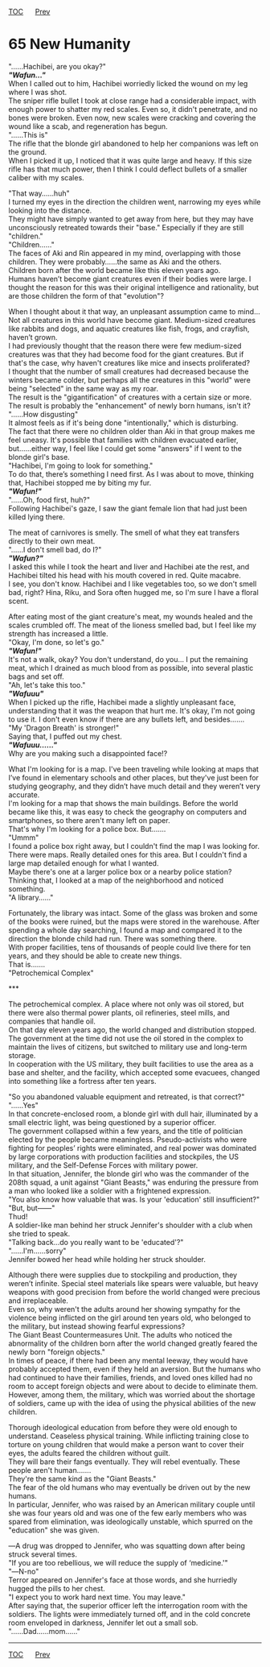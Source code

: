 [TOC](../readme.md)&nbsp;&nbsp;&nbsp;&nbsp;&nbsp;&nbsp;[Prev](section_0008.md)&nbsp;&nbsp;&nbsp;&nbsp;&nbsp;&nbsp;



# 65 New Humanity

"……Hachibei, are you okay?"  
***"Wafun..."***  
When I called out to him, Hachibei worriedly licked the wound on my leg
where I was shot.  
The sniper rifle bullet I took at close range had a considerable impact,
with enough power to shatter my red scales. Even so, it didn't
penetrate, and no bones were broken. Even now, new scales were cracking
and covering the wound like a scab, and regeneration has begun.  
"……This is"  
The rifle that the blonde girl abandoned to help her companions was left
on the ground.  
When I picked it up, I noticed that it was quite large and heavy. If
this size rifle has that much power, then I think I could deflect
bullets of a smaller caliber with my scales.  
  
"That way……huh"  
I turned my eyes in the direction the children went, narrowing my eyes
while looking into the distance.  
They might have simply wanted to get away from here, but they may have
unconsciously retreated towards their "base." Especially if they are
still "children."  
"Children……"  
The faces of Aki and Rin appeared in my mind, overlapping with those
children. They were probably……the same as Aki and the others.  
Children born after the world became like this eleven years ago.  
Humans haven’t become giant creatures even if their bodies were large. I
thought the reason for this was their original intelligence and
rationality, but are those children the form of that "evolution"?  
  
When I thought about it that way, an unpleasant assumption came to
mind...  
Not all creatures in this world have become giant. Medium-sized
creatures like rabbits and dogs, and aquatic creatures like fish, frogs,
and crayfish, haven’t grown.  
I had previously thought that the reason there were few medium-sized
creatures was that they had become food for the giant creatures. But if
that's the case, why haven't creatures like mice and insects
proliferated?  
I thought that the number of small creatures had decreased because the
winters became colder, but perhaps all the creatures in this "world"
were being "selected" in the same way as my roar.  
The result is the "gigantification" of creatures with a certain size or
more.  
The result is probably the "enhancement" of newly born humans, isn't
it?  
"……How disgusting"  
It almost feels as if it's being done "intentionally," which is
disturbing.  
The fact that there were no children older than Aki in that group makes
me feel uneasy. It's possible that families with children evacuated
earlier, but……either way, I feel like I could get some "answers" if I
went to the blonde girl's base.  
"Hachibei, I'm going to look for something."  
To do that, there’s something I need first. As I was about to move,
thinking that, Hachibei stopped me by biting my fur.  
***"Wafun!"***  
"……Oh, food first, huh?"  
Following Hachibei's gaze, I saw the giant female lion that had just
been killed lying there.  
  
The meat of carnivores is smelly. The smell of what they eat transfers
directly to their own meat.  
"……I don't smell bad, do I?"  
***"Wafun?"***  
I asked this while I took the heart and liver and Hachibei ate the rest,
and Hachibei tilted his head with his mouth covered in red. Quite
macabre.  
I see, you don't know. Hachibei and I like vegetables too, so we don't
smell bad, right? Hina, Riku, and Sora often hugged me, so I'm sure I
have a floral scent.  
  
After eating most of the giant creature's meat, my wounds healed and the
scales crumbled off. The meat of the lioness smelled bad, but I feel
like my strength has increased a little.  
"Okay, I'm done, so let's go."  
***"Wafun!"***  
It's not a walk, okay? You don't understand, do you... I put the
remaining meat, which I drained as much blood from as possible, into
several plastic bags and set off.  
"Ah, let's take this too."  
***"Wafuuu"***  
When I picked up the rifle, Hachibei made a slightly unpleasant face,
understanding that it was the weapon that hurt me. It's okay, I'm not
going to use it. I don't even know if there are any bullets left, and
besides…….  
"My 'Dragon Breath' is stronger!"  
Saying that, I puffed out my chest.  
***"Wafuuu……"***  
Why are you making such a disappointed face!?  
  
What I'm looking for is a map. I've been traveling while looking at maps
that I’ve found in elementary schools and other places, but they've just
been for studying geography, and they didn’t have much detail and they
weren’t very accurate.  
I'm looking for a map that shows the main buildings. Before the world
became like this, it was easy to check the geography on computers and
smartphones, so there aren't many left on paper.  
That's why I'm looking for a police box. But…….  
"Ummm"  
I found a police box right away, but I couldn't find the map I was
looking for.  
There were maps. Really detailed ones for this area. But I couldn't find
a large map detailed enough for what I wanted.  
Maybe there's one at a larger police box or a nearby police station?
Thinking that, I looked at a map of the neighborhood and noticed
something.  
"A library……"  
  
Fortunately, the library was intact. Some of the glass was broken and
some of the books were ruined, but the maps were stored in the
warehouse. After spending a whole day searching, I found a map and
compared it to the direction the blonde child had run. There was
something there.  
With proper facilities, tens of thousands of people could live there for
ten years, and they should be able to create new things.  
That is…….  
"Petrochemical Complex"  
  
\*\*\*  
  
The petrochemical complex. A place where not only was oil stored, but
there were also thermal power plants, oil refineries, steel mills, and
companies that handle oil.  
On that day eleven years ago, the world changed and distribution
stopped. The government at the time did not use the oil stored in the
complex to maintain the lives of citizens, but switched to military use
and long-term storage.  
In cooperation with the US military, they built facilities to use the
area as a base and shelter, and the facility, which accepted some
evacuees, changed into something like a fortress after ten years.  
  
"So you abandoned valuable equipment and retreated, is that correct?"  
"……Yes"  
In that concrete-enclosed room, a blonde girl with dull hair,
illuminated by a small electric light, was being questioned by a
superior officer.  
The government collapsed within a few years, and the title of politician
elected by the people became meaningless. Pseudo-activists who were
fighting for peoples’ rights were eliminated, and real power was
dominated by large corporations with production facilities and
stockpiles, the US military, and the Self-Defense Forces with military
power.  
In that situation, Jennifer, the blonde girl who was the commander of
the 208th squad, a unit against "Giant Beasts," was enduring the
pressure from a man who looked like a soldier with a frightened
expression.  
"You also know how valuable that was. Is your 'education' still
insufficient?"  
"But, but――"  
Thud!  
A soldier-like man behind her struck Jennifer's shoulder with a club
when she tried to speak.  
"Talking back...do you really want to be 'educated'?"  
"……I'm……sorry"  
Jennifer bowed her head while holding her struck shoulder.  
  
Although there were supplies due to stockpiling and production, they
weren’t infinite. Special steel materials like spears were valuable, but
heavy weapons with good precision from before the world changed were
precious and irreplaceable.  
Even so, why weren't the adults around her showing sympathy for the
violence being inflicted on the girl around ten years old, who belonged
to the military, but instead showing fearful expressions?  
The Giant Beast Countermeasures Unit. The adults who noticed the
abnormality of the children born after the world changed greatly feared
the newly born "foreign objects."  
In times of peace, if there had been any mental leeway, they would have
probably accepted them, even if they held an aversion. But the humans
who had continued to have their families, friends, and loved ones killed
had no room to accept foreign objects and were about to decide to
eliminate them. However, among them, the military, which was worried
about the shortage of soldiers, came up with the idea of using the
physical abilities of the new children.  
  
Thorough ideological education from before they were old enough to
understand. Ceaseless physical training. While inflicting training close
to torture on young children that would make a person want to cover
their eyes, the adults feared the children without guilt.  
They will bare their fangs eventually. They will rebel eventually. These
people aren't human…….  
They're the same kind as the "Giant Beasts."  
The fear of the old humans who may eventually be driven out by the new
humans.  
In particular, Jennifer, who was raised by an American military couple
until she was four years old and was one of the few early members who
was spared from elimination, was ideologically unstable, which spurred
on the "education" she was given.  
  
―A drug was dropped to Jennifer, who was squatting down after being
struck several times.  
"If you are too rebellious, we will reduce the supply of ‘medicine.'"  
"―N-no"  
Terror appeared on Jennifer's face at those words, and she hurriedly
hugged the pills to her chest.  
"I expect you to work hard next time. You may leave."  
After saying that, the superior officer left the interrogation room with
the soldiers. The lights were immediately turned off, and in the cold
concrete room enveloped in darkness, Jennifer let out a small sob.  
"……Dad……mom……"  
  
  
  


---
[TOC](../readme.md)&nbsp;&nbsp;&nbsp;&nbsp;&nbsp;&nbsp;[Prev](section_0008.md)&nbsp;&nbsp;&nbsp;&nbsp;&nbsp;&nbsp;

